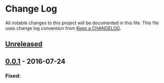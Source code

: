 # Change Log
All notable changes to this project will be documented in this file.
This file uses change log convention from [Keep a CHANGELOG](http://keepachangelog.com).

## [Unreleased][unreleased]

## [0.0.1] - 2016-07-24

### Fixed:


[unreleased]: https://github.com/hadenlabs/pre-commit-php/compare/0.0.1...HEAD
[0.0.1]: https://github.com/hadenlabs/pre-commit-php/compare/0.0.0...0.0.1

[CHANGELOG.md]: CHANGELOG.md
[CONTRIBUTING.md]: CONTRIBUTING.md
[LICENCE.md]: LICENCE.md
[README.md]: README.md